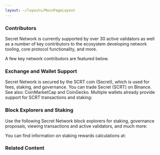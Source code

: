 ```yaml
---
layout: ~/layouts/MainPageLayout
---
```


<template v-slot:title>

## Secret Network Ecosystem

</template>

<slim-column>

### Contributors

Secret Network is currently supported by over 30 active validators as well as a number of key contributors to the ecosystem developing network tooling, core protocol functionality, and more. 

A few key network contributors are featured below.

<grid columns="4" class="logos-grid">

<contributor-logo role="" roleTwo="" name="Secret Foundation" to="https://learn.scrt.network/foundation.html" src="contributors/image1.png">

</contributor-logo>

<contributor-logo role="validator" roleTwo="developer" name="Secret Nodes" to="https://secretnodes.org/#/" src="contributors/image2.png">

</contributor-logo>

<contributor-logo role="developer" roleTwo="" name="Enigma"  to="https://www.enigma.co/" src="contributors/image3.png" >

</contributor-logo>

<contributor-logo role="validator" roleTwo="developer" name="Chain of Secrets" to="https://chainofsecrets.org/" src="contributors/image4.png">

</contributor-logo>

<contributor-logo role="wallet" roleTwo="validator" name="Mathwallet" to="http://mathwallet.org/" src="contributors/image5.png">

</contributor-logo>

<contributor-logo role="fund" roleTwo="validator" name="Outlier" to="https://outlierventures.io" src="contributors/image6.png">

</contributor-logo>

<contributor-logo role="validator" roleTwo="" name="Dokia Capital" to="https://dokia.capital/" src="contributors/image7.png">

</contributor-logo>

<contributor-logo role="validator" roleTwo="" name="Citadel.one" to="https://citadel.one" src="contributors/image8.png">

</contributor-logo>

<contributor-logo role="fund" roleTwo="" name="Fenbushi" to="https://fenbushi.vc" src="contributors/image9.png">

</contributor-logo>

<contributor-logo role="fund" roleTwo="" name="Hashed" to="https://hashed.com" src="contributors/image10.png">

</contributor-logo>

<contributor-logo role="validator" roleTwo="" name="B-Harvest" to="https://bharvest.io" src="contributors/image11.png">

</contributor-logo>

<contributor-logo role="validator" roleTwo="" name="Chorus One" to="https://chorus.one" src="contributors/image12.png">

</contributor-logo>

</grid>

</slim-column>

<slim-column class="see-more">

<blue-button tag="See more" to="/contributors">

</blue-button>

</slim-column>

<announcement>

<template v-slot:content-left>

#### Announcement

### Secret Network<br>Ecosystem Update:<br>October 2020

Read a comprehensive update on what is happening across the Secret Network ecosystem, including product and technical updates, 5 episodes of Sharing Secrets, potential community-spend proposals, and new charters by leaders of the various committees!

<g-link to="https://scrt.network/blog/secret-network-ecosystem-update-october-2020/" class="read-more-button">

<span>Read more</span>

<g-image src="../../src/assets/arrow-right-turquoise.svg"></g-image>

</g-link>

</template>

<template v-slot:content-right>

![](../../src/assets/announcement.png)

</template>

</announcement>

<slim-column>

### Exchange and Wallet Support

Secret Network is secured by the SCRT coin (Secret), which is used for fees, staking, and governance. You can trade Secret (SCRT) on Binance. See also: CoinMarketCap and CoinGecko. Multiple wallets already provide support for SCRT transactions and staking:

</slim-column>

<card-holder columns="2">

<card>

<template v-slot:header>

#### Ledger Nano S and Ledger Nano X

</template>

<template v-slot:footer>

[See documentation](https://build.scrt.network/ledger-nano-s.html)

</template>

</card>

<card>

<template v-slot:header>

#### Keplr<br>&nbsp;

</template>

<template v-slot:footer>

[Visit website](https://wallet.keplr.app)

</template>

</card>

</card-holder>

<card-holder columns="2">

<card>

<template v-slot:header>

#### Cosmostation<br>Wallet

</template>

<template v-slot:footer>

[Visit website](https://wallet.cosmostation.io/)

</template>

</card>

<card>

<template v-slot:header>

#### Math<br>Wallet

</template>

<template v-slot:footer>

[Visit website](https://mathwallet.org/web/secret)

</template>

</card>

</card-holder>

<slim-column>

### Block Explorers and Staking

Use the following Secret Network block explorers for staking, governance proposals, viewing transactions and active validators, and much more:

</slim-column>

<card-holder columns="2">

<card>

<template v-slot:header>

#### Puzzle by<br>Secretnodes.org

</template>

<template v-slot:footer>

[Visit website](https://puzzle.report)

</template>

</card>

<card>

<template v-slot:header>

#### Cashmaney Secret<br>Network Explorer

</template>

<template v-slot:footer>

[Visit website](https://explorer.cashmaney.com/)

</template>

</card>

</card-holder>

<slim-column>

You can find information on staking rewards calculations at:

</slim-column>

<card-holder columns="2">

<card>

<template v-slot:header>

#### Stake or Die!

</template>

<template v-slot:footer>

[Visit website](https://stakeordie.com/rewards-calculator)

</template>

</card>

<card>

<template v-slot:header>

#### Staking Rewards

</template>

<template v-slot:footer>

[Visit website](https://www.stakingrewards.com/earn/secret-network)

</template>

</card>

</card-holder>

<slim-column>

### Related Content

</slim-column>

<card-holder columns="2">

<card>

<template v-slot:header>

#### Community Projects

</template>

<template v-slot:footer>

[See projects]()

</template>

</card>

<card>

<template v-slot:header>

#### SGX Compliance

</template>

<template v-slot:footer>

[See documentation](https://learn.scrt.network/sgx.html)

</template>

</card>

</card-holder>

<card-holder columns="2">

<card>

<template v-slot:header>

#### Secret Apps

</template>

<template v-slot:footer>

[Visit website]()

</template>

</card>

</card-holder>

<style lang="scss">
.logos-grid {
    @include respond-to("medium and down") {
        grid-template-columns: repeat(3, 1fr) !important;
    }
}
.contributor-logo {
    @include theme(dark dark-colored) {
        border: 2px solid var(--theme-fg);
    }
    @include theme(light light-colored) {
        border: 2px solid var(--theme-fg);
    }
}
.see-more {
    width: auto;
    text-align: center;
    .blue-button {
      display: inline-block;
      margin: 0 auto;
    }
    @include respond-to("medium and down") {
        width: 100%;
        .blue-button {
            margin: unset;
            display: unset;
        }
    }
}
</style>
